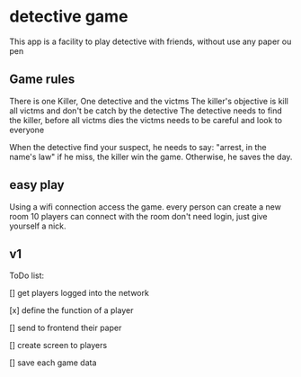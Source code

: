 # detective game

This app is a facility to play detective with friends, without use any paper ou pen

## Game rules
There is one Killer, One detective and the victms
The killer's objective is kill all victms and don't be catch by the detective
The detective needs to find the killer, before all victms dies
the victms needs to be careful and look to everyone

When the detective find your suspect, he needs to say: "arrest, in the name's law"
if he miss, the killer win the game. Otherwise, he saves the day.

## easy play
Using a wifi connection access the game. every person can create a new room 10 players can connect with the room
don't need login, just give yourself a nick.

## v1
ToDo list:

[] get players logged into the network

[x] define the function of a player

[] send to frontend their paper

[] create screen to players

[] save each game data

